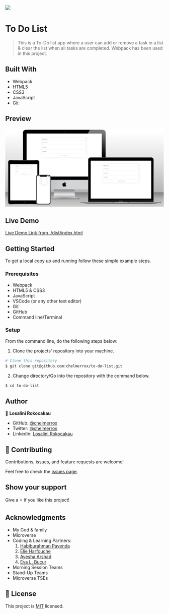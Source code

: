 ![](https://img.shields.io/badge/Microverse-blueviolet)

# To Do List

> This is a To-Do list app where a user can add or remove a task in a list & clear the list when all tasks are completed. Webpack has been used in this project.

## Built With

- Webpack
- HTML5
- CSS3
- JavaScript
- Git

## Preview

![Website preview](./preview.png)

## Live Demo

[Live Demo Link from ./dist/index.html](https://raw.githack.com/chelmerrox/to-do-list/functionality/dist/index.html)

## Getting Started

To get a local copy up and running follow these simple example steps.

### Prerequisites

- Webpack
- HTML5 & CSS3 
- JavaScript
- VSCode (or any other text editor)
- Git
- GitHub
- Command line/Terminal

### Setup

From the command line, do the following steps below:

1. Clone the projects' repository into your machine.

```bash
# Clone this repository
$ git clone git@github.com:chelmerrox/to-do-list.git

```
2. Change directory/Go into the repository with the command below.

```bash
$ cd to-do-list

```

## Author

👤 **Losalini Rokocakau**

- GitHub: [@chelmerrox](https://github.com/chelmerrox)
- Twitter: [@chelmerrox](https://twitter.com/chelmerrox)
- LinkedIn: [Losalini Rokocakau](https://linkedin.com/in/losalini-rokocakau)

## 🤝 Contributing

Contributions, issues, and feature requests are welcome!

Feel free to check the [issues page](https://github.com/chelmerrox/to-do-list/issues).

## Show your support

Give a ⭐️ if you like this project!

## Acknowledgments

- My God & family
- Microverse
- Coding & Learning Partners: 
  1. [Habiburahman Payenda](https://github.com/HabibPayenda) 
  2. [Elie Harfouche](https://github.com/X-Elie-X) 
  3. [Ayesha Arshad](https://github.com/shella12) 
  4. [Eva L. Bucur](https://github.com/BucurEva87) 
- Morning Session Teams
- Stand-Up Teams
- Microverse TSEs

## 📝 License

This project is [MIT](./MIT.md) licensed.